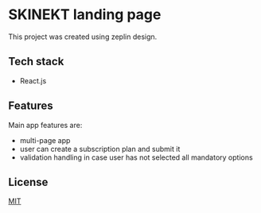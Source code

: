 # SKINEKT landing page

This project was created using zeplin design.

## Tech stack

* React.js

## Features

Main app features are:

* multi-page app
* user can create a subscription plan and submit it
* validation handling in case user has not selected all mandatory options

## License
[MIT](https://choosealicense.com/licenses/mit/)